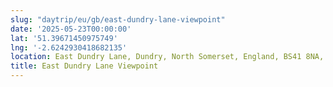 ```yaml
---
slug: "daytrip/eu/gb/east-dundry-lane-viewpoint"
date: '2025-05-23T00:00:00'
lat: '51.39671450975749'
lng: '-2.6242930418682135'
location: East Dundry Lane, Dundry, North Somerset, England, BS41 8NA, United Kingdom
title: East Dundry Lane Viewpoint
---
```



